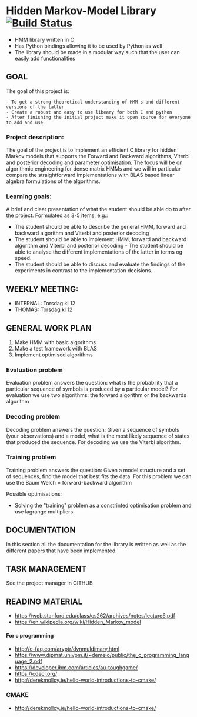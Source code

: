 # Hidden Markov-Model Library [![Build Status](https://travis-ci.org/cmkobel/hmmmlib.svg?branch=master)](https://travis-ci.org/cmkobel/hmmmlib)

* HMM library written in C 
* Has Python bindings allowing it to be used by Python as well
* The library should be made in a modular way such that the user can easily add functionalities


## GOAL

The goal of this project is:

	- To get a strong theoretical understanding of HMM's and different versions of the latter
	- Create a robust and easy to use libeary for both C and python
	- After finishing the initial project make it open source for everyone to add and use

### Project description:
The goal of the project is to implement an efficient C library for hidden Markov models that supports the Forward and Backward algorithms, Viterbi and posterior decoding and parameter optimisation. The focus will be on algorithmic engineering for dense matrix HMMs and we will in particular compare the straightforward implementations with BLAS based linear algebra formulations of the algorithms.


### Learning goals:
A brief and clear presentation of what the student should be able do to after the project. Formulated as 3-5 items, e.g.: 
* The student should be able to describe the general HMM, forward and backward algorithm and Viterbi and posterior decoding
* The student should be able to implement HMM, forward and backward algorithm and Viterbi and posterior decoding - The student should be able to analyse the different implementations of the latter in terms og speed.
* The student should be able to discuss and evaluate the findings of the experiments in contrast to the implementation decisions.


## WEEKLY MEETING:

* INTERNAL: Torsdag kl 12
* THOMAS: Torsdag kl 12

## GENERAL WORK PLAN

1. Make HMM with basic algorithms
2. Make a test framework with BLAS
3. Implement optimised algorithms


### Evaluation problem
Evaluation problem answers the question: what is the probability that a particular sequence of symbols is produced by a particular model?
For evaluation we use two algorithms: the forward algorithm or the backwards algorithm

### Decoding problem
Decoding problem answers the question: Given a sequence of symbols (your observations) and a model, what is the most likely sequence of states that produced the sequence.
For decoding we use the Viterbi algorithm.

### Training problem
Training problem answers the question: Given a model structure and a set of sequences, find the model that best fits the data.
For this problem we can use the Baum Welch = forward-backward algorithm

Possible optimisations: 

* Solving the "training" problem as a constrinted optimisation problem and use lagrange multipliers.

## DOCUMENTATION

In this section all the documentation for the library is written as well as the different papers that have been implemented.

## TASK MANAGEMENT 

See the project manager in GITHUB

## READING MATERIAL

* https://web.stanford.edu/class/cs262/archives/notes/lecture6.pdf
* https://en.wikipedia.org/wiki/Hidden_Markov_model

#### For c programming

* http://c-faq.com/aryptr/dynmuldimary.html
* https://www.dipmat.univpm.it/~demeio/public/the_c_programming_language_2.pdf
* https://developer.ibm.com/articles/au-toughgame/
* https://cdecl.org/
* http://derekmolloy.ie/hello-world-introductions-to-cmake/

### CMAKE

* http://derekmolloy.ie/hello-world-introductions-to-cmake/
